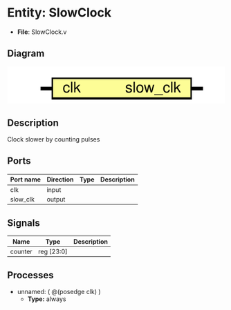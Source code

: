# Entity: SlowClock

- **File**: SlowClock.v
## Diagram

![Diagram](SlowClock.svg "Diagram")
## Description

 Clock slower by counting pulses

## Ports

| Port name | Direction | Type | Description |
| --------- | --------- | ---- | ----------- |
| clk       | input     |      |             |
| slow_clk  | output    |      |             |
## Signals

| Name    | Type       | Description |
| ------- | ---------- | ----------- |
| counter | reg [23:0] |             |
## Processes
- unnamed: ( @(posedge clk) )
  - **Type:** always
